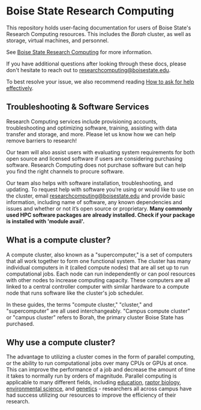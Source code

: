 # Boise State Research Computing

This repository holds user-facing documentation for users of Boise State's Research Computing resources.
This includes the _Borah_ cluster, as well as storage, virtual machines, and personnel.

See [Boise State Research Computing](https://www.boisestate.edu/rcs) for more information.

If you have additional questions after looking through these docs, please don't hesitate to reach out to [researchcomputing@boisestate.edu](mailto:researchcomputing@boisestate.edu).

To best resolve your issue, we also recommend reading [How to ask for help effectively](asking_questions.md).

## Troubleshooting & Software Services

Research Computing services include provisioning accounts, troubleshooting and optimizing software, training, assisting with data transfer and storage, and more.
Please let us know how we can help remove barriers to research!

Our team will also assist users with evaluating system requirements for both open source and licensed software if users are considering purchasing software. Research Computing does not purchase software but can help you find the right channels to procure software.

Our team also helps with software installation, troubleshooting, and updating.
To request help with software you’re using or would like to use on the cluster, email researchcomputing@boisestate.edu and provide basic information, including name of software, any known dependencies and issues and whether or not it’s open source or proprietary.
**Many commonly used HPC software packages are already installed.
Check if your package is installed with 'module avail'.**

## What is a compute cluster?

A compute cluster, also known as a "supercomputer," is a set of computers that all work together to form one functional system.
The cluster has many individual computers in it (called compute nodes) that are all set up to run computational jobs.
Each node can run independently or can pool resources with other nodes to increase computing capacity.
These computers are all linked to a central controller computer with similar hardware to a compute node that runs software like the cluster's job scheduler.

In these guides, the terms "compute cluster," "cluster," and "supercomputer" are all used interchangeably.
"Campus compute cluster" or "campus cluster" refers to Borah, the primary cluster Boise State has purchased.

## Why use a compute cluster?
The advantage to utilizing a cluster comes in the form of parallel computing, or the ability to run computational jobs over many CPUs or GPUs at once.
This can improve the performance of a job and decrease the amount of time it takes to normally run by orders of magnitude.
Parallel computing is applicable to many different fields, including
[education](https://www.boisestate.edu/news/2019/05/22/days-to-hours-researcher-speeds-up-data-simulation-process-with-help-of-research-computing/),
[raptor biology](https://www.boisestate.edu/news/2020/04/21/peregrine-funds-raptor-research-enhanced-by-partnership-with-research-computing/),
[environmental science](https://www.boisestate.edu/news/2019/09/05/how-a-study-of-idahos-drylands-could-impact-future-nasa-studies/), and
[genetics](https://www.boisestate.edu/news/2021/03/04/research-highlight-computing-the-tree-of-life/) - researchers all across campus have had success utilizing our resources to improve the efficiency of their research.
